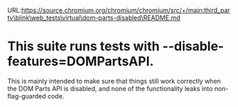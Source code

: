 URL:https://source.chromium.org/chromium/chromium/src/+/main:third_party\blink\web_tests\virtual\dom-parts-disabled\README.md
# This suite runs tests with --disable-features=DOMPartsAPI.

This is mainly intended to make sure that things still work correctly when the DOM Parts API is disabled, and none of the functionality leaks into non-flag-guarded code.

